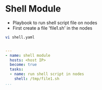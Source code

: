 # Shell Module
* Playbook to run shell script file on nodes
* First create a file 'file1.sh' in the nodes
```sh
vi shell.yaml
```
```yaml

---
- name: shell module
  hosts: <host IP>
  become: true
  tasks:
  - name: run shell script in nodes
    shell: /tmp/file1.sh
...
```
